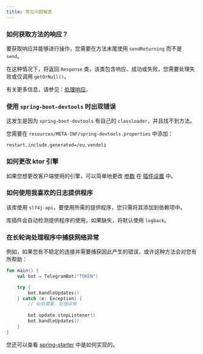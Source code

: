 ```yaml
---
title: 常见问题解答
---
```


### 如何获取方法的响应？

要获取响应并能够进行操作，您需要在方法末尾使用 `sendReturning` 而不是 `send`。

在这种情况下，将返回 `Response` 类，该类包含响应、成功或失败，您需要处理失败或仅调用 `getOrNull()`。

有关更多信息，请参见：[处理响应](https://github.com/vendelieu/telegram-bot#processing-responses)。

### 使用 `spring-boot-devtools` 时出现错误

这发生是因为 `spring-boot-devtools` 有自己的 `classloader`，并且找不到方法。

您需要在 `resources/META-INF/spring-devtools.properties` 中添加：

```properties
restart.include.generated=/eu.vendeli
```

### 如何更改 ktor 引擎

如果您想更改客户端使用的引擎，可以简单地更改 [参数](https://vendelieu.github.io/telegram-bot/ktgram-gradle-plugin/eu.vendeli.ktgram.gradle/-kt-gram-ext/ktor-jvm-engine.html) 在 [插件设置](https://vendelieu.github.io/telegram-bot/ktgram-gradle-plugin/eu.vendeli.ktgram.gradle/-kt-gram-ext/index.html) 中。

### 如何使用我喜欢的日志提供程序

该库使用 `slf4j-api`，要使用所需的提供程序，您只需将其添加到依赖项中。

库插件会自动检测提供程序的使用，如果缺失，将默认使用 `logback`。

### 在长轮询处理程序中捕获网络异常

例如，如果您有不稳定的连接并需要捕获因此产生的错误，或许这种方法会对您有所帮助：

```kotlin
fun main() {
    val bot = TelegramBot("TOKEN")

    try {
        bot.handleUpdates()
    } catch (e: Exception) {
        // 如有需要，处理异常
        
        bot.update.stopListener()
        bot.handleUpdates()
    }
}
```

您还可以查看 [spring-starter](https://github.com/vendelieu/telegram-bot/blob/1584d40f9a94a8c31bba9e7614c0070155630a52/spring-ktgram-starter/src/jvmMain/kotlin/eu/vendeli/spring/starter/TelegramAutoConfiguration.kt#L53) 中是如何实现的。